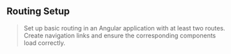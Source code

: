 ## Routing Setup

> Set up basic routing in an Angular application with at least two routes.
> Create navigation links and ensure the corresponding components load correctly.
